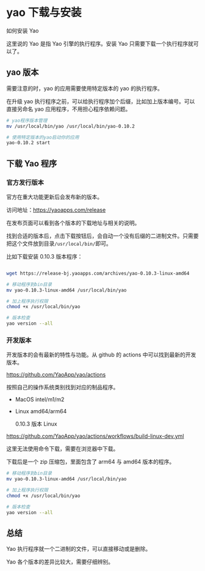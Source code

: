 # yao 下载与安装

如何安装 Yao

这里说的 Yao 是指 Yao 引擎的执行程序。安装 Yao 只需要下载一个执行程序就可以了。

## yao 版本

需要注意的时，yao 的应用需要使用特定版本的 yao 的执行程序。

在升级 yao 执行程序之前，可以给执行程序加个后缀，比如加上版本编号。可以直接另命名 yao 应用程序，不用担心程序依赖问题。

```sh
# yao程序版本管理
mv /usr/local/bin/yao /usr/local/bin/yao-0.10.2

# 使用特定版本的yao启动你的应用
yao-0.10.2 start
```

## 下载 Yao 程序

### 官方发行版本

官方在重大功能更新后会发布新的版本。

访问地址：https://yaoapps.com/release

在发布页面可以看到各个版本的下载地址与相关的说明。

找到合适的版本后，点击下载按钮后，会自动一个没有后缀的二进制文件。只需要把这个文件放到目录`/usr/local/bin/`即可。

比如下载安装 0.10.3 版本程序：

```sh

wget https://release-bj.yaoapps.com/archives/yao-0.10.3-linux-amd64

# 移动程序到bin目录
mv yao-0.10.3-linux-amd64 /usr/local/bin/yao

# 加上程序执行权限
chmod +x /usr/local/bin/yao

# 版本检查
yao version --all
```

### 开发版本

开发版本的会有最新的特性与功能。从 github 的 actions 中可以找到最新的开发版本。

https://github.com/YaoApp/yao/actions

按照自己的操作系统类别找到对应的制品程序。

- MacOS intel/m1/m2
- Linux amd64/arm64

  0.10.3 版本 Linux

https://github.com/YaoApp/yao/actions/workflows/build-linux-dev.yml

这里无法使用命令下载，需要在浏览器中下载。

下载后是一个 zip 压缩包，里面包含了 arm64 与 amd64 版本的程序。

```sh
# 移动程序到bin目录
mv yao-0.10.3-linux-amd64 /usr/local/bin/yao

# 加上程序执行权限
chmod +x /usr/local/bin/yao

# 版本检查
yao version --all
```

## 总结

Yao 执行程序就一个二进制的文件，可以直接移动或是删除。

Yao 各个版本的差异比较大，需要仔细辨别。
